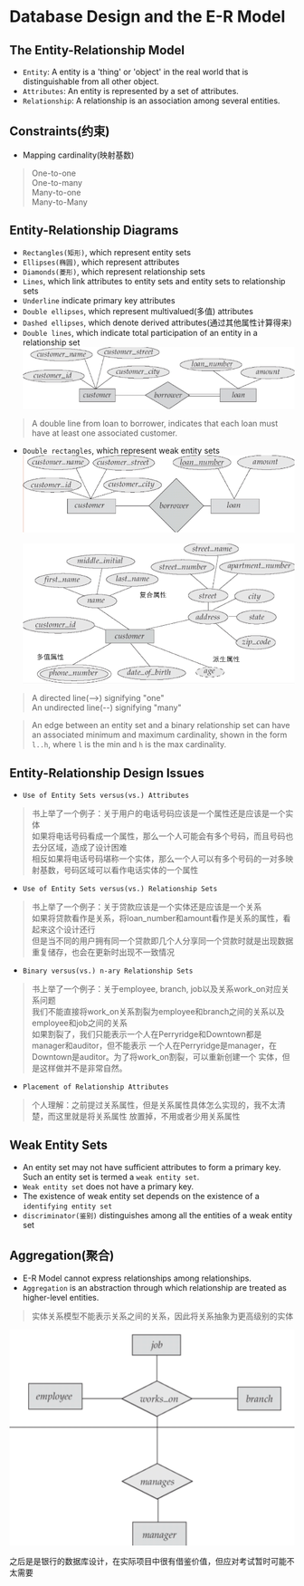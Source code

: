 # Database Design and the E-R Model

## The Entity-Relationship Model
- `Entity`: A entity is a 'thing' or 'object' in the real world that is distinguishable
from all other object.
- `Attributes`: An entity is represented by a set of attributes.
- `Relationship`: A relationship is an association among several entities.

## Constraints(约束)
- Mapping cardinality(映射基数)
> One-to-one<br>
> One-to-many<br>
> Many-to-one<br>
> Many-to-Many<br>

## Entity-Relationship Diagrams
- `Rectangles(矩形)`, which represent entity sets
- `Ellipses(椭圆)`, which represent attributes
- `Diamonds(菱形)`, which represent relationship sets
- `Lines`, which link attributes to entity sets and entity sets to relationship sets
- `Underline` indicate primary key attributes
- `Double ellipses`, which represent multivalued(多值) attributes
- `Dashed ellipses`, which denote derived attributes(通过其他属性计算得来)
- `Double lines`, which indicate total participation of an entity in a relationship set
![Double lines](images/doubleLine.png)<br>
> A double line from loan to borrower, indicates that each loan must have at least one
associated customer.<br>

- `Double rectangles`, which represent weak entity sets
![Entity-Relationship Diagrams](images/E-R-Diagram.png)<br><br>
![Entity-Relationship Diagrams](images/E-R-Diagram1.png)<br>
> A directed line(-->) signifying "one"<br>
> An undirected line(--) signifying "many"<br>

> An edge between an entity set and a binary relationship set can have an associated
minimum and maximum cardinality, shown in the form `l..h`, where `l` is the min and
`h` is the max cardinality.<br>

## Entity-Relationship Design Issues
- `Use of Entity Sets versus(vs.) Attributes`
> 书上举了一个例子：关于用户的电话号码应该是一个属性还是应该是一个实体<br>
> 如果将电话号码看成一个属性，那么一个人可能会有多个号码，而且号码也去分区域，造成了设计困难<br>
> 相反如果将电话号码堪称一个实体，那么一个人可以有多个号码的一对多映射基数，号码区域可以看作电话实体的一个属性<br>

- `Use of Entity Sets versus(vs.) Relationship Sets`
> 书上举了一个例子：关于贷款应该是一个实体还是应该是一个关系<br>
> 如果将贷款看作是关系，将loan_number和amount看作是关系的属性，看起来这个设计还行<br>
> 但是当不同的用户拥有同一个贷款即几个人分享同一个贷款时就是出现数据重复储存，也会在更新时出现不一致情况<br>

- `Binary versus(vs.) n-ary Relationship Sets`
> 书上举了一个例子：关于employee, branch, job以及关系work_on对应关系问题<br>
> 我们不能直接将work_on关系割裂为employee和branch之间的关系以及employee和job之间的关系<br>
> 如果割裂了，我们只能表示一个人在Perryridge和Downtown都是manager和auditor，但不能表示
> 一个人在Perryridge是manager，在Downtown是auditor。为了将work_on割裂，可以重新创建一个
> 实体，但是这样做并不是非常自然。<br>

- `Placement of Relationship Attributes`
> 个人理解：之前提过关系属性，但是关系属性具体怎么实现的，我不太清楚，而这里就是将关系属性
> 放置掉，不用或者少用关系属性<br>

## Weak Entity Sets
- An entity set may not have sufficient attributes to form a primary key. Such an entity
set is termed a `weak entity set`.
- `Weak entity set` does not have a primary key.
- The existence of weak entity set depends on the existence of a `identifying entity set`
- `discriminator(鉴别)`  distinguishes among all the entities of a weak entity set

## Aggregation(聚合)
- E-R Model cannot express relationships among relationships.
- `Aggregation` is an abstraction through which relationship are treated as higher-level
entities.
> 实体关系模型不能表示关系之间的关系，因此将关系抽象为更高级别的实体<br>

![Aggregation](images/aggregation.png)<br>

之后是是银行的数据库设计，在实际项目中很有借鉴价值，但应对考试暂时可能不太需要
